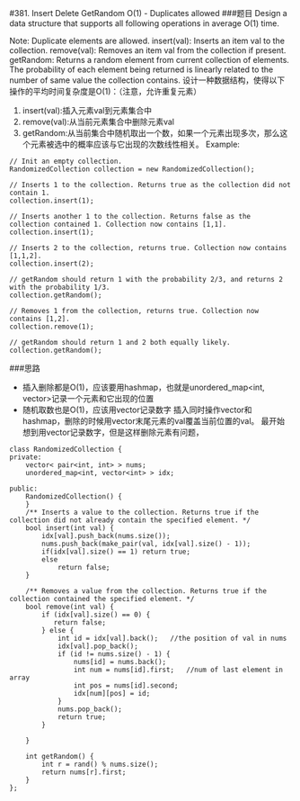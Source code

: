 #381. Insert Delete GetRandom O(1) - Duplicates allowed
###题目
Design a data structure that supports all following operations in average O(1) time.

Note: Duplicate elements are allowed.
insert(val): Inserts an item val to the collection.
remove(val): Removes an item val from the collection if present.
getRandom: Returns a random element from current collection of elements. The probability of each element being returned is linearly related to the number of same value the collection contains.
设计一种数据结构，使得以下操作的平均时间复杂度是O(1)：（注意，允许重复元素）
1. insert(val):插入元素val到元素集合中
2. remove(val):从当前元素集合中删除元素val
3. getRandom:从当前集合中随机取出一个数，如果一个元素出现多次，那么这个元素被选中的概率应该与它出现的次数线性相关。
Example:
```
// Init an empty collection.
RandomizedCollection collection = new RandomizedCollection();

// Inserts 1 to the collection. Returns true as the collection did not contain 1.
collection.insert(1);

// Inserts another 1 to the collection. Returns false as the collection contained 1. Collection now contains [1,1].
collection.insert(1);

// Inserts 2 to the collection, returns true. Collection now contains [1,1,2].
collection.insert(2);

// getRandom should return 1 with the probability 2/3, and returns 2 with the probability 1/3.
collection.getRandom();

// Removes 1 from the collection, returns true. Collection now contains [1,2].
collection.remove(1);

// getRandom should return 1 and 2 both equally likely.
collection.getRandom();
```
###思路
 - 插入删除都是O(1)，应该要用hashmap，也就是unordered_map<int, vector<int>>记录一个元素和它出现的位置
 - 随机取数也是O(1)，应该用vector记录数字
 插入同时操作vector和hashmap，删除的时候用vector末尾元素的val覆盖当前位置的val。
最开始想到用vector<int>记录数字，但是这样删除元素有问题，
```
class RandomizedCollection {
private:
    vector< pair<int, int> > nums;
    unordered_map<int, vector<int> > idx;
    
public:
    RandomizedCollection() {
    }
    /** Inserts a value to the collection. Returns true if the collection did not already contain the specified element. */
    bool insert(int val) {
        idx[val].push_back(nums.size());
        nums.push_back(make_pair(val, idx[val].size() - 1));
        if(idx[val].size() == 1) return true;
        else
            return false;
    }
    
    /** Removes a value from the collection. Returns true if the collection contained the specified element. */    
    bool remove(int val) {
        if (idx[val].size() == 0) {
           return false; 
        } else {
            int id = idx[val].back();   //the position of val in nums
            idx[val].pop_back();
            if (id != nums.size() - 1) {
                nums[id] = nums.back();
                int num = nums[id].first;   //num of last element in array
                int pos = nums[id].second;
                idx[num][pos] = id;
            }
            nums.pop_back();
            return true;
        }
        
    }

    int getRandom() {
        int r = rand() % nums.size();
        return nums[r].first;
    }
};
```
